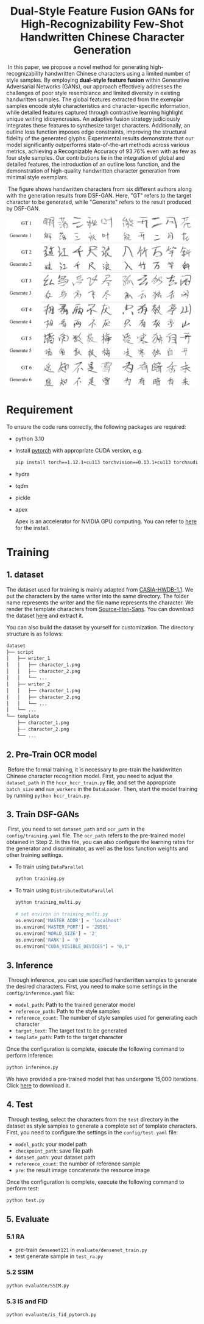 <h1 style="text-align:center">Dual-Style Feature Fusion GANs for High-Recognizability Few-Shot Handwritten Chinese Character Generation</h1>


​	In this paper, we propose a novel method for generating high-recognizability handwritten Chinese characters using a limited number of style samples. By employing **dual-style feature fusion** within Generative Adversarial Networks (GANs), our approach effectively addresses the challenges of poor style resemblance and limited diversity in existing handwritten samples. The global features extracted from the exemplar samples encode style characteristics and character-specific information, while detailed features captured through contrastive learning highlight unique writing idiosyncrasies. An adaptive fusion strategy judiciously integrates these features to synthesize target characters. Additionally, an outline loss function imposes edge constraints, improving the structural fidelity of the generated glyphs. Experimental results demonstrate that our model significantly outperforms state-of-the-art methods across various metrics, achieving a Recognizable Accuracy of 93.76% even with as few as four style samples. Our contributions lie in the integration of global and detailed features, the introduction of an outline loss function, and the demonstration of high-quality handwritten character generation from minimal style exemplars.

​	The figure shows handwritten characters from six different authors along with the generation results from DSF-GAN. Here, "GT" refers to the target character to be generated, while "Generate" refers to the result produced by DSF-GAN.

![](https://github.com/17846/dsf-gan/blob/main/img/img1.png)





# Requirement

To ensure the code runs correctly, the following packages are required:

* python 3.10

* Install [pytorch](https://pytorch.org/get-started/previous-versions/) with appropriate CUDA version, e.g.

  ```bash
  pip install torch==1.12.1+cu113 torchvision==0.13.1+cu113 torchaudio==0.12.1 --extra-index-url https://download.pytorch.org/whl/cu113
  ```

* hydra

* tqdm

* pickle

* apex

  Apex is an accelerator for NVIDIA GPU computing. You can refer to [here ](https://blog.csdn.net/weixin_45914748/article/details/139864002)for the install.

# Training

## 1. dataset

The dataset used for training is mainly adapted from [CASIA-HWDB-1.1](http://www.nlpr.ia.ac.cn/databases/handwriting/Offline_database.html). We put the characters by the same writer into the same directory. The folder name represents the writer and the file name represents the character. We render the template characters from [Source-Han-Sans](https://github.com/adobe-fonts/source-han-sans). You can download the dataset [here](https://pan.baidu.com/s/1HcgWjjFXVuhyKKQ2smSQHA?pwd=7pw2) and extract it.

You can also build the dataset by yourself for customization. The directory structure is as follows:

```markdown
dataset
├── script
│   ├── writer_1
│   │   ├── character_1.png
│   │   ├── character_2.png
│   │   └── ...
│   ├── writer_2
│   │   ├── character_1.png
│   │   ├── character_2.png
│   │   └── ...
│   └── ...
└── template
    ├── character_1.png
    ├── character_2.png
    └── ...
```

## 2. Pre-Train OCR model

​	Before the formal training, it is necessary to pre-train the handwritten Chinese character recognition model. First, you need to adjust the `dataset_path` in the `hccr_hccr_train.py` file, and set the appropriate `batch_size` and `num_workers` in the `DataLoader`. Then, start the model training by running `python hccr_train.py`.

## 3. Train DSF-GANs 

​		First, you need to set `dataset_path` and `ocr_path` in the `config/training.yaml` file. The `ocr_path` refers to the pre-trained model obtained in Step 2. In this file, you can also configure the learning rates for the generator and discriminator, as well as the loss function weights and other training settings.

* To train using `DataParallel`

  ```bash
  python training.py
  ```

* To train using  `DistributedDataParallel`

  ```bash
  python training_multi.py
  ```

  ```python
  # set environ in training_multi.py
  os.environ['MASTER_ADDR'] = 'localhost'
  os.environ['MASTER_PORT'] = '29501'
  os.environ['WORLD_SIZE'] = '2'
  os.environ['RANK'] = '0'
  os.environ["CUDA_VISIBLE_DEVICES"] = "0,1"
  ```

## 3. Inference

​	Through inference, you can use specified handwritten samples to generate the desired characters. First, you need to make some settings in the `config/inference.yaml` file:

* `model_path`: Path to the trained generator model
* `reference_path`: Path to the style samples
* `reference_count`: The number of style samples used for generating each character
* `target_text`: The target text to be generated
* `template_path`: Path to the target character

Once the configuration is complete, execute the following command to perform inference:

```bash
python inference.py
```

We have provided a pre-trained model that has undergone 15,000 iterations. Click [here](https://pan.baidu.com/s/1sQ8rlxokR7NpGyuQOD498A?pwd=ecvr) to download it.

## 4. Test

​		Through testing, select the characters from the `test` directory in the dataset as style samples to generate a complete set of template characters. First, you need to configure the settings in the `config/test.yaml` file:

* `model_path`: your model path
* `checkpoint_path`: save file path
* `dataset_path`: your dataset path
* `reference_count`:  the number of reference sample
* `pre`: the result image concatenate the resource image

Once the configuration is complete, execute the following command to perform test:

```bash
python test.py
```

## 5. Evaluate

### 5.1 RA

* pre-train `densenet121` in `evaluate/densenet_train.py`
* test generate sample in `test_ra.py`

### 5.2 SSIM

```bash
python evaluate/SSIM.py
```

### 5.3 IS and FID

```bash
python evaluate/is_fid_pytorch.py
```

